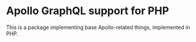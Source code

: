 # Apollo GraphQL support for PHP

This is a package implementing base Apollo-related things, implemented in PHP.
